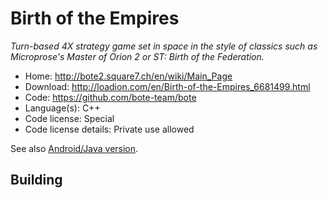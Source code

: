 # Birth of the Empires

_Turn-based 4X strategy game set in space in the style of classics such as Microprose's Master of Orion 2 or ST: Birth of the Federation._

- Home: http://bote2.square7.ch/en/wiki/Main_Page
- Download: http://loadion.com/en/Birth-of-the-Empires_6681499.html
- Code: https://github.com/bote-team/bote
- Language(s): C++
- Code license: Special
- Code license details: Private use allowed

See also [Android/Java version](https://bitbucket.org/sarkanyi/bote-libgdx/).

## Building

